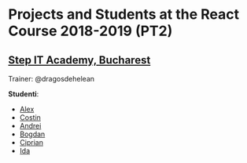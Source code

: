 # Projects and Students at the React Course 2018-2019 (PT2)
## [Step IT Academy, Bucharest](https://itstep.ro/)
Trainer: @dragosdehelean

**Studenti**:

* [Alex]()
* [Costin]()
* [Andrei]()
* [Bogdan]()
* [Ciprian]()
* [Ida]()